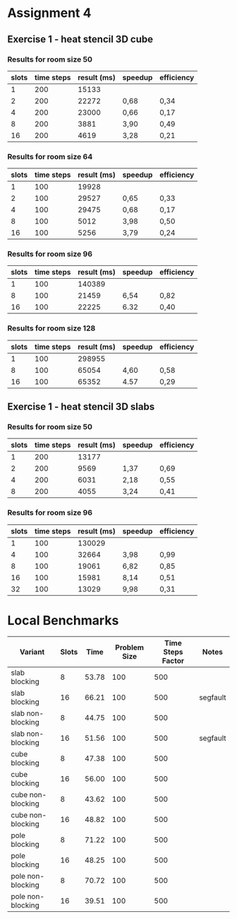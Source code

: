 # Assignment 4

## Exercise 1 - heat stencil 3D cube

### Results for room size 50

| slots | time steps | result (ms) | speedup | efficiency |
|-------|------------|-------------| ------- | ---------- |
| 1     | 200        | 15133       |         |            |
| 2     | 200        | 22272       | 0,68    | 0,34       |
| 4     | 200        | 23000       | 0,66    | 0,17       |
| 8     | 200        | 3881        | 3,90    | 0,49       |
| 16    | 200        | 4619        | 3,28    | 0,21       |

### Results for room size 64

| slots | time steps | result (ms) | speedup | efficiency |
|-------|------------|-------------| ------- | ---------- |
| 1     | 100        | 19928       |         |            |
| 2     | 100        | 29527       | 0,65    | 0,33       |
| 4     | 100        | 29475       | 0,68    | 0,17       |
| 8     | 100        | 5012        | 3,98    | 0,50       |
| 16    | 100        | 5256        | 3,79    | 0,24       |

### Results for room size 96

| slots | time steps | result (ms) | speedup | efficiency |
|-------|------------|-------------| ------- | ---------- |
| 1     | 100        | 140389      |         |            |
| 8     | 100        | 21459       | 6,54    | 0,82       |
| 16    | 100        | 22225       | 6.32    | 0,40       |

### Results for room size 128

| slots | time steps | result (ms) | speedup | efficiency |
|-------|------------|-------------| ------- | ---------- |
| 1     | 100        | 298955      |         |            |
| 8     | 100        | 65054       | 4,60    | 0,58       |
| 16    | 100        | 65352       | 4.57    | 0,29       |

## Exercise 1 - heat stencil 3D slabs

### Results for room size 50

| slots | time steps | result (ms) | speedup | efficiency |
|-------|------------|-------------| ------- | ---------- |
| 1     | 200        | 13177       |         |            |
| 2     | 200        | 9569        | 1,37    | 0,69       |
| 4     | 200        | 6031        | 2,18    | 0,55       |
| 8     | 200        | 4055        | 3,24    | 0,41       |

### Results for room size 96

| slots | time steps | result (ms) | speedup | efficiency |
|-------|------------|-------------| ------- | ---------- |
| 1     | 100        | 130029      |         |            |
| 4     | 100        | 32664       | 3,98    | 0,99       |
| 8     | 100        | 19061       | 6,82    | 0,85       |
| 16    | 100        | 15981       | 8,14    | 0,51       |
| 32    | 100        | 13029       | 9,98    | 0,31       |

# Local Benchmarks

| Variant            | Slots | Time  | Problem Size | Time Steps Factor | Notes    |
|--------------------|-------|-------|--------------|-------------------|----------|
| slab blocking      |     8 | 53.78 | 100          | 500               |          |
| slab blocking      |    16 | 66.21 | 100          | 500               | segfault |
| slab non-blocking  |     8 | 44.75 | 100          | 500               |          |
| slab non-blocking  |    16 | 51.56 | 100          | 500               | segfault |
| cube blocking      |     8 | 47.38 | 100          | 500               |          |
| cube blocking      |    16 | 56.00 | 100          | 500               |          |
| cube non-blocking  |     8 | 43.62 | 100          | 500               |          |
| cube non-blocking  |    16 | 48.82 | 100          | 500               |          |
| pole blocking      |     8 | 71.22 | 100          | 500               |          |
| pole blocking      |    16 | 48.25 | 100          | 500               |          |
| pole non-blocking  |     8 | 70.72 | 100          | 500               |          |
| pole non-blocking  |    16 | 39.51 | 100          | 500               |          |

